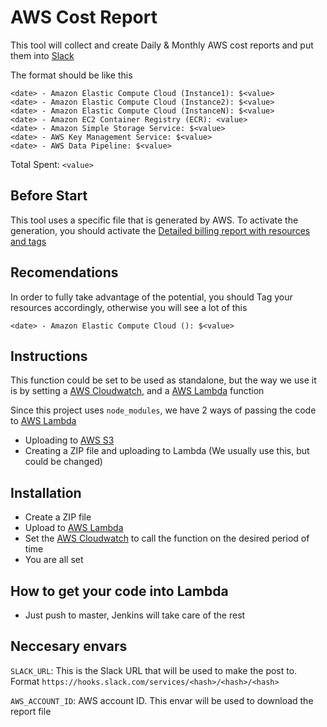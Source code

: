 # AWS Cost Report

This tool will collect and create Daily & Monthly AWS cost reports and put them into [Slack](https://slack.com/)

The format should be like this

```
<date> - Amazon Elastic Compute Cloud (Instance1): $<value>
<date> - Amazon Elastic Compute Cloud (Instance2): $<value>
<date> - Amazon Elastic Compute Cloud (InstanceN): $<value>
<date> - Amazon EC2 Container Registry (ECR): <value>
<date> - Amazon Simple Storage Service: $<value>
<date> - AWS Key Management Service: $<value>
<date> - AWS Data Pipeline: $<value>
```
Total Spent: `<value>`

## Before Start

This tool uses a specific file that is generated by AWS. To activate the generation, you should activate the [Detailed billing report with resources and tags](http://docs.aws.amazon.com/awsaccountbilling/latest/aboutv2/billing-reports.html#other-reports)

## Recomendations

In order to fully take advantage of the potential, you should Tag your resources accordingly, otherwise you will see a lot of this

```
<date> - Amazon Elastic Compute Cloud (): $<value>
```

## Instructions

This function could be set to be used as standalone, but the way we use it is by setting a [AWS Cloudwatch](https://aws.amazon.com/cloudwatch/), and a [AWS Lambda](https://aws.amazon.com/lambda/) function

Since this project uses `node_modules`, we have 2 ways of passing the code to [AWS Lambda](https://aws.amazon.com/lambda/)

- Uploading to [AWS S3](https://aws.amazon.com/s3/)
- Creating a ZIP file and uploading to Lambda (We usually use this, but could be changed)

## Installation

- Create a ZIP file
- Upload to [AWS Lambda](https://aws.amazon.com/lambda/)
- Set the [AWS Cloudwatch](https://aws.amazon.com/cloudwatch/) to call the function on the desired period of time
- You are all set

## How to get your code into Lambda

- Just push to master, Jenkins will take care of the rest

## Neccesary envars

`SLACK_URL`: This is the Slack URL that will be used to make the post to. Format  `https://hooks.slack.com/services/<hash>/<hash>/<hash>`

`AWS_ACCOUNT_ID`: AWS account ID. This envar will be used to download the report file
